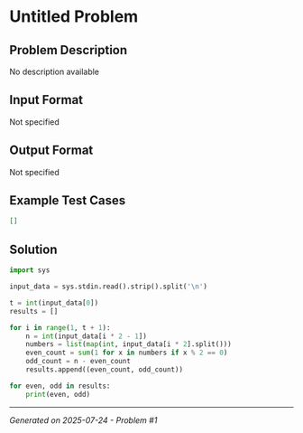 # Untitled Problem

## Problem Description
No description available

## Input Format
Not specified

## Output Format
Not specified

## Example Test Cases
```json
[]
```

## Solution
```python
import sys

input_data = sys.stdin.read().strip().split('\n')

t = int(input_data[0])
results = []

for i in range(1, t + 1):
    n = int(input_data[i * 2 - 1])
    numbers = list(map(int, input_data[i * 2].split()))
    even_count = sum(1 for x in numbers if x % 2 == 0)
    odd_count = n - even_count
    results.append((even_count, odd_count))

for even, odd in results:
    print(even, odd)
```

---
*Generated on 2025-07-24 - Problem #1*